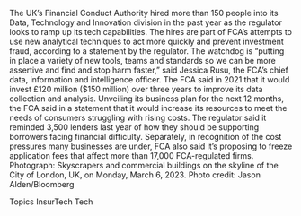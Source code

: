 The UK’s Financial Conduct Authority hired more than 150 people into its Data, Technology and Innovation division in the past year as the regulator looks to ramp up its tech capabilities.
The hires are part of FCA’s attempts to use new analytical techniques to act more quickly and prevent investment fraud, according to a statement by the regulator.
The watchdog is “putting in place a variety of new tools, teams and standards so we can be more assertive and find and stop harm faster,” said Jessica Rusu, the FCA’s chief data, information and intelligence officer.
The FCA said in 2021 that it would invest £120 million ($150 million) over three years to improve its data collection and analysis.
Unveiling its business plan for the next 12 months, the FCA said in a statement that it would increase its resources to meet the needs of consumers struggling with rising costs. The regulator said it reminded 3,500 lenders last year of how they should be supporting borrowers facing financial difficulty.
Separately, in recognition of the cost pressures many businesses are under, FCA also said it’s proposing to freeze application fees that affect more than 17,000 FCA-regulated firms.
Photograph: Skyscrapers and commercial buildings on the skyline of the City of London, UK, on Monday, March 6, 2023. Photo credit: Jason Alden/Bloomberg

Topics
InsurTech
Tech
